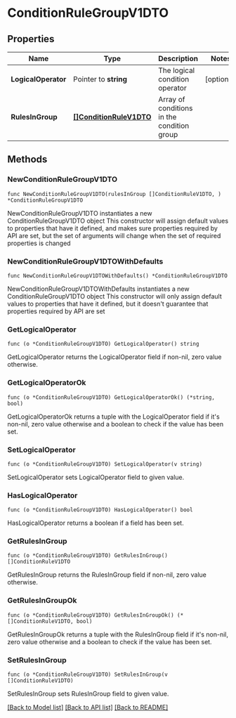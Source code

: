 # ConditionRuleGroupV1DTO

## Properties

Name | Type | Description | Notes
------------ | ------------- | ------------- | -------------
**LogicalOperator** | Pointer to **string** | The logical condition operator | [optional] 
**RulesInGroup** | [**[]ConditionRuleV1DTO**](ConditionRuleV1DTO.md) | Array of conditions in the condition group | 

## Methods

### NewConditionRuleGroupV1DTO

`func NewConditionRuleGroupV1DTO(rulesInGroup []ConditionRuleV1DTO, ) *ConditionRuleGroupV1DTO`

NewConditionRuleGroupV1DTO instantiates a new ConditionRuleGroupV1DTO object
This constructor will assign default values to properties that have it defined,
and makes sure properties required by API are set, but the set of arguments
will change when the set of required properties is changed

### NewConditionRuleGroupV1DTOWithDefaults

`func NewConditionRuleGroupV1DTOWithDefaults() *ConditionRuleGroupV1DTO`

NewConditionRuleGroupV1DTOWithDefaults instantiates a new ConditionRuleGroupV1DTO object
This constructor will only assign default values to properties that have it defined,
but it doesn't guarantee that properties required by API are set

### GetLogicalOperator

`func (o *ConditionRuleGroupV1DTO) GetLogicalOperator() string`

GetLogicalOperator returns the LogicalOperator field if non-nil, zero value otherwise.

### GetLogicalOperatorOk

`func (o *ConditionRuleGroupV1DTO) GetLogicalOperatorOk() (*string, bool)`

GetLogicalOperatorOk returns a tuple with the LogicalOperator field if it's non-nil, zero value otherwise
and a boolean to check if the value has been set.

### SetLogicalOperator

`func (o *ConditionRuleGroupV1DTO) SetLogicalOperator(v string)`

SetLogicalOperator sets LogicalOperator field to given value.

### HasLogicalOperator

`func (o *ConditionRuleGroupV1DTO) HasLogicalOperator() bool`

HasLogicalOperator returns a boolean if a field has been set.

### GetRulesInGroup

`func (o *ConditionRuleGroupV1DTO) GetRulesInGroup() []ConditionRuleV1DTO`

GetRulesInGroup returns the RulesInGroup field if non-nil, zero value otherwise.

### GetRulesInGroupOk

`func (o *ConditionRuleGroupV1DTO) GetRulesInGroupOk() (*[]ConditionRuleV1DTO, bool)`

GetRulesInGroupOk returns a tuple with the RulesInGroup field if it's non-nil, zero value otherwise
and a boolean to check if the value has been set.

### SetRulesInGroup

`func (o *ConditionRuleGroupV1DTO) SetRulesInGroup(v []ConditionRuleV1DTO)`

SetRulesInGroup sets RulesInGroup field to given value.



[[Back to Model list]](../README.md#documentation-for-models) [[Back to API list]](../README.md#documentation-for-api-endpoints) [[Back to README]](../README.md)


